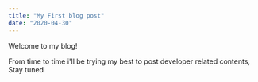 ```yaml
---
title: "My First blog post"
date: "2020-04-30"
---
```


Welcome to my blog!


<p>From time to time i'll be trying my best to post developer related contents, Stay tuned</p>